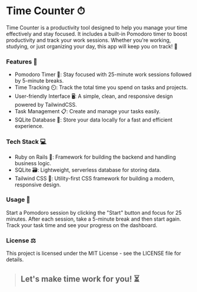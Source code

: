 # Time Counter ⏱

Time Counter is a productivity tool designed to help you manage your time effectively and stay focused. It includes a built-in Pomodoro timer to boost productivity and track your work sessions. Whether you're working, studying, or just organizing your day, this app will keep you on track! 🚀

### Features 🌟
- Pomodoro Timer 🍅: Stay focused with 25-minute work sessions followed by 5-minute breaks.
- Time Tracking ⏲️: Track the total time you spend on tasks and projects.
- User-friendly Interface 🖥️: A simple, clean, and responsive design powered by TailwindCSS.
- Task Management 📋: Create and manage your tasks easily.
- SQLite Database 💾: Store your data locally for a fast and efficient experience.

### Tech Stack 💻
- Ruby on Rails 🔧: Framework for building the backend and handling business logic.
- SQLite 🗃️: Lightweight, serverless database for storing data.
- Tailwind CSS 💅: Utility-first CSS framework for building a modern, responsive design.

### Usage 🚀
Start a Pomodoro session by clicking the "Start" button and focus for 25 minutes.
After each session, take a 5-minute break and then start again.
Track your task time and see your progress on the dashboard.

### License ⚖️
This project is licensed under the MIT License - see the LICENSE file for details.
<br>

> ## Let's make time work for you! ⏳